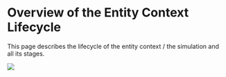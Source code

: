 # Overview of the Entity Context Lifecycle

This page describes the lifecycle of the entity context / the simulation and all its stages.

![](https://www.dropbox.com/s/vxq89spqcwzdvy8/tm_guide_ecs_life_cycle.png?dl=1)

